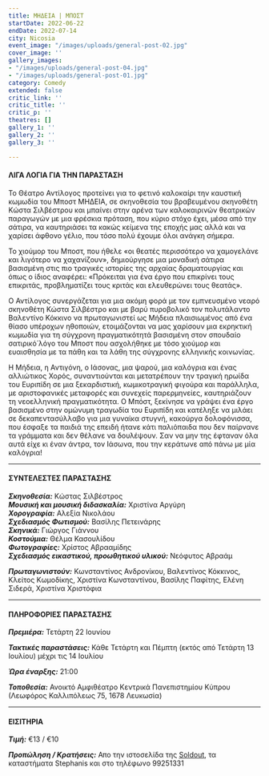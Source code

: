 ```yaml
---
title: ΜΗΔΕΙΑ | ΜΠΟΣΤ
startDate: 2022-06-22
endDate: 2022-07-14
city: Nicosia
event_image: "/images/uploads/general-post-02.jpg"
cover_image: ''
gallery_images:
- "/images/uploads/general-post-04.jpg"
- "/images/uploads/general-post-01.jpg"
category: Comedy
extended: false
critic_link: ''
critic_title: ''
critic_p: ''
theatres: []
gallery_1: ''
gallery_2: ''
gallery_3: ''

---
```

#### ΛΙΓΑ ΛΟΓΙΑ ΓΙΑ ΤΗΝ ΠΑΡΑΣΤΑΣΗ

Το Θέατρο Αντίλογος προτείνει για το φετινό καλοκαίρι την καυστική κωμωδία του Μποστ ΜΗΔΕΙΑ, σε σκηνοθεσία του βραβευμένου σκηνοθέτη Κώστα Σιλβέστρου και μπαίνει στην αρένα των καλοκαιρινών θεατρικών παραγωγών με μια φρέσκια πρόταση, που κύριο στόχο έχει, μέσα από την σάτιρα, να καυτηριάσει τα κακώς κείμενα της εποχής μας αλλά και να χαρίσει άφθονο γέλιο, που τόσο πολύ έχουμε όλοι ανάγκη σήμερα.

Το χιούμορ του Μποστ, που ήθελε «οι θεατές περισσότερο να χαμογελάνε και λιγότερο να χαχανίζουν», δημιούργησε μια μοναδική σάτιρα βασισμένη στις πιο τραγικές ιστορίες της αρχαίας δραματουργίας και όπως ο ίδιος αναφέρει: «Πρόκειται για ένα έργο που επικρίνει τους επικριτάς, προβληματίζει τους κριτάς και ελευθερώνει τους θεατάς».

Ο Αντίλογος συνεργάζεται για μια ακόμη φορά με τον εμπνευσμένο νεαρό σκηνοθέτη Κώστα Σιλβέστρο και με βαρύ πυροβολικό τον πολυτάλαντο Βαλεντίνο Κόκκινο να πρωταγωνιστεί ως Μήδεια πλαισιωμένος από ένα θίασο υπέροχων ηθοποιών, ετοιμάζονται να μας χαρίσουν μια εκρηκτική κωμωδία για τη σύγχρονη πραγματικότητά βασισμένη στον σπουδαίο σατιρικό́ λόγο του Μποστ που ασχολήθηκε με τόσο χιούμορ και ευαισθησία με τα πάθη και τα λάθη της σύγχρονης ελληνικής κοινωνίας.

Η Μήδεια, η Αντιγόνη, ο Ιάσονας, μια ψαρού, μια καλόγρια και ένας αλλιώτικος Χορός, συναντιούνται και μετατρέπουν την τραγική ηρωίδα του Ευριπίδη σε μια ξεκαρδιστική, κωμικοτραγική φιγούρα και παράλληλα, με αριστοφανικές μεταφορές και συνεχείς παρερμηνείες, καυτηριάζουν τη νεοελληνική πραγματικότητα. Ο Μπόστ, ξεκίνησε να γράψει ένα έργο βασισμένο στην ομώνυμη τραγωδία του Ευριπίδη και κατέληξε να μιλάει σε δεκαπεντασύλλαβο για μια γυναίκα στυγνή, κακούργα δολοφόνισσα, που έσφαξε τα παιδιά της επειδή ήτανε κάτι παλιόπαιδα που δεν παίρνανε τα γράμματα και δεν θέλανε να δουλέψουν. Σαν να μην της έφταναν όλα αυτά είχε κι έναν άντρα, τον Ιάσωνα, που την κεράτωνε από πάνω με μία καλόγρια!

***

#### ΣΥΝΤΕΛΕΣΤΕΣ ΠΑΡΑΣΤΑΣΗΣ

**_Σκηνοθεσία:_** Κώστας Σιλβέστρος  
**_Μουσική και μουσική διδασκαλία:_** Χριστίνα Αργύρη  
**_Χορογραφία:_** Αλεξία Νικολάου  
**_Σχεδιασμός Φωτισμού:_** Βασίλης Πετεινάρης  
**_Σκηνικά:_** Γιώργος Γιάννου  
**_Κοστούμια:_** Θέλμα Κασουλίδου  
**_Φωτογραφίες:_** Χρίστος Αβρααμίδης  
**_Σχεδιασμός εικαστικού, προωθητικού υλικού:_** Νεόφυτος Αβραάμ

**_Πρωταγωνιστούν:_** Κωνσταντίνος Ανδρονίκου, Βαλεντίνος Κόκκινος, Κλείτος Κωμοδίκης, Χριστίνα Κωνσταντίνου, Βασίλης Παφίτης, Ελένη Σιδερά, Χριστίνα Χριστόφια

***

#### ΠΛΗΡΟΦΟΡΙΕΣ ΠΑΡΑΣΤΑΣΗΣ

**_Πρεμιέρα:_** Τετάρτη 22 Ιουνίου

**_Τακτικές παραστάσεις:_** Κάθε Τετάρτη και Πέμπτη (εκτός από Τετάρτη 13 Ιουλίου) μέχρι τις 14 Ιουλίου

**_Ώρα έναρξης:_** 21:00

**_Τοποθεσία:_** Ανοικτό Αμφιθέατρο Κεντρικά Πανεπιστημίου Κύπρου (Λεωφόρος Καλλιπόλεως 75, 1678 Λευκωσία)

***

#### ΕΙΣΙΤΗΡΙΑ

**_Τιμή:_** €13 / €10

**_Προπώληση / Κρατήσεις:_** Απο την ιστοσελίδα της [Soldout](https://www.soldoutticketbox.com/easyconsole.cfm/page/category/cat_id/2/ "Soldout"), τα καταστήματα Stephanis και στo τηλέφωνo 99251331
